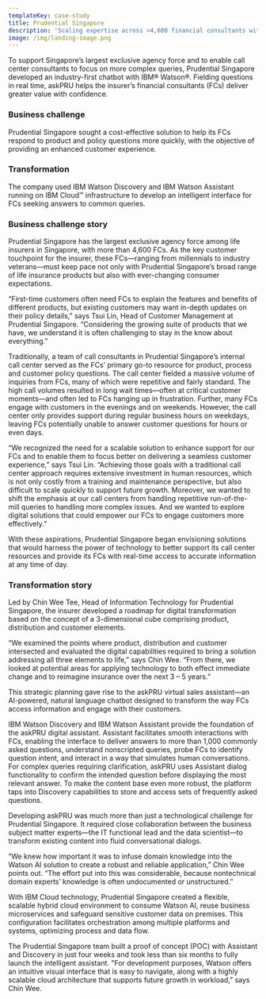 ```yaml
---
templateKey: case-study
title: Prudential Singapore
description: 'Scaling expertise across >4,600 financial consultants with IBM Watson'
image: /img/landing-image.png
---
```

To support Singapore’s largest exclusive agency force and to enable call center consultants to focus on more complex queries, Prudential Singapore developed an industry-first chatbot with IBM® Watson®. Fielding questions in real time, askPRU helps the insurer’s financial consultants (FCs) deliver greater value with confidence.

### Business challenge 

Prudential Singapore sought a cost-effective solution to help its FCs respond to product and policy questions more quickly, with the objective of providing an enhanced customer experience.

### Transformation 

The company used IBM Watson Discovery and IBM Watson Assistant running on IBM Cloud™ infrastructure to develop an intelligent interface for FCs seeking answers to common queries.

### Business challenge story

Prudential Singapore has the largest exclusive agency force among life insurers in Singapore, with more than 4,600 FCs. As the key customer touchpoint for the insurer, these FCs—ranging from millennials to industry veterans—must keep pace not only with Prudential Singapore’s broad range of life insurance products but also with ever-changing consumer expectations.

“First-time customers often need FCs to explain the features and benefits of different products, but existing customers may want in-depth updates on their policy details,” says Tsui Lin, Head of Customer Management at Prudential Singapore. “Considering the growing suite of products that we have, we understand it is often challenging to stay in the know about everything.”

Traditionally, a team of call consultants in Prudential Singapore’s internal call center served as the FCs’ primary go-to resource for product, process and customer policy questions. The call center fielded a massive volume of inquiries from FCs, many of which were repetitive and fairly standard. The high call volumes resulted in long wait times—often at critical customer moments—and often led to FCs hanging up in frustration. Further, many FCs engage with customers in the evenings and on weekends. However, the call center only provides support during regular business hours on weekdays, leaving FCs potentially unable to answer customer questions for hours or even days.

“We recognized the need for a scalable solution to enhance support for our FCs and to enable them to focus better on delivering a seamless customer experience,” says Tsui Lin. “Achieving those goals with a traditional call center approach requires extensive investment in human resources, which is not only costly from a training and maintenance perspective, but also difficult to scale quickly to support future growth. Moreover, we wanted to shift the emphasis at our call centers from handling repetitive run-of-the-mill queries to handling more complex issues. And we wanted to explore digital solutions that could empower our FCs to engage customers more effectively.”

With these aspirations, Prudential Singapore began envisioning solutions that would harness the power of technology to better support its call center resources and provide its FCs with real-time access to accurate information at any time of day.

### Transformation story

Led by Chin Wee Tee, Head of Information Technology for Prudential Singapore, the insurer developed a roadmap for digital transformation based on the concept of a 3-dimensional cube comprising product, distribution and customer elements.

“We examined the points where product, distribution and customer intersected and evaluated the digital capabilities required to bring a solution addressing all three elements to life,” says Chin Wee. “From there, we looked at potential areas for applying technology to both effect immediate change and to reimagine insurance over the next 3 – 5 years.”

This strategic planning gave rise to the askPRU virtual sales assistant—an AI-powered, natural language chatbot designed to transform the way FCs access information and engage with their customers.

IBM Watson Discovery and IBM Watson Assistant provide the foundation of the askPRU digital assistant. Assistant facilitates smooth interactions with FCs, enabling the interface to deliver answers to more than 1,000 commonly asked questions, understand nonscripted queries, probe FCs to identify question intent, and interact in a way that simulates human conversations. For complex queries requiring clarification, askPRU uses Assistant dialog functionality to confirm the intended question before displaying the most relevant answer. To make the content base even more robust, the platform taps into Discovery capabilities to store and access sets of frequently asked questions.

Developing askPRU was much more than just a technological challenge for Prudential Singapore. It required close collaboration between the business subject matter experts—the IT functional lead and the data scientist—to transform existing content into fluid conversational dialogs.

“We knew how important it was to infuse domain knowledge into the Watson AI solution to create a robust and reliable application,” Chin Wee points out. “The effort put into this was considerable, because nontechnical domain experts’ knowledge is often undocumented or unstructured.”

With IBM Cloud technology, Prudential Singapore created a flexible, scalable hybrid cloud environment to consume Watson AI, reuse business microservices and safeguard sensitive customer data on premises. This configuration facilitates orchestration among multiple platforms and systems, optimizing process and data flow.

The Prudential Singapore team built a proof of concept (POC) with Assistant and Discovery in just four weeks and took less than six months to fully launch the intelligent assistant. "For development purposes, Watson offers an intuitive visual interface that is easy to navigate, along with a highly scalable cloud architecture that supports future growth in workload,” says Chin Wee.
